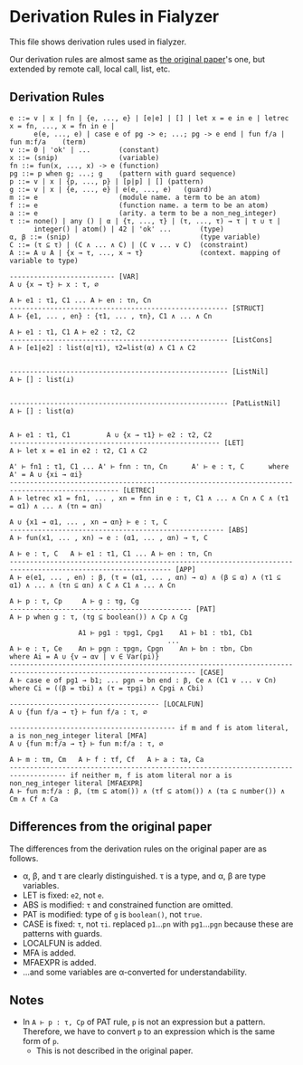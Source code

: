# Derivation Rules in Fialyzer

This file shows derivation rules used in fialyzer.

Our derivation rules are almost same as [the original paper](https://it.uu.se/research/group/hipe/papers/succ_types.pdf)'s one, but extended by remote call, local call, list, etc.

## Derivation Rules

```
e ::= v | x | fn | {e, ..., e} | [e|e] | [] | let x = e in e | letrec x = fn, ..., x = fn in e |
      e(e, ..., e) | case e of pg -> e; ...; pg -> e end | fun f/a | fun m:f/a    (term)
v ::= 0 | 'ok' | ...       (constant)
x ::= (snip)               (variable)
fn ::= fun(x, ..., x) -> e (function)
pg ::= p when g; ...; g    (pattern with guard sequence)
p ::= v | x | {p, ..., p} | [p|p] | [] (pattern)
g ::= v | x | {e, ..., e} | e(e, ..., e)   (guard)
m ::= e                    (module name. a term to be an atom)
f ::= e                    (function name. a term to be an atom)
a ::= e                    (arity. a term to be a non_neg_integer)
τ ::= none() | any () | α | {τ, ..., τ} | (τ, ..., τ) → τ | τ ∪ τ |
      integer() | atom() | 42 | 'ok' ...       (type)
α, β ::= (snip)                                (type variable)
C ::= (τ ⊆ τ) | (C ∧ ... ∧ C) | (C ∨ ... ∨ C)  (constraint)
A ::= A ∪ A | {x → τ, ..., x → τ}              (context. mapping of variable to type)
```

```
-------------------------- [VAR]
A ∪ {x → τ} ⊢ x : τ, ∅

A ⊢ e1 : τ1, C1 ... A ⊢ en : τn, Cn
------------------------------------------------------ [STRUCT]
A ⊢ {e1, ... , en} : {τ1, ... , τn}, C1 ∧ ... ∧ Cn

A ⊢ e1 : τ1, C1 A ⊢ e2 : τ2, C2
------------------------------------------------------ [ListCons]
A ⊢ [e1|e2] : list(α|τ1), τ2=list(α) ∧ C1 ∧ C2


------------------------------------------------------ [ListNil]
A ⊢ [] : list(⊥)


------------------------------------------------------ [PatListNil]
A ⊢ [] : list(α)


A ⊢ e1 : τ1, C1         A ∪ {x → τ1} ⊢ e2 : τ2, C2
---------------------------------------------------- [LET]
A ⊢ let x = e1 in e2 : τ2, C1 ∧ C2

A' ⊢ fn1 : τ1, C1 ... A' ⊢ fnn : τn, Cn      A' ⊢ e : τ, C      where A' = A ∪ {xi → αi}
------------------------------------------------------------------------------------------------- [LETREC]
A ⊢ letrec x1 = fn1, ... , xn = fnn in e : τ, C1 ∧ ... ∧ Cn ∧ C ∧ (τ1 = α1) ∧ ... ∧ (τn = αn)

A ∪ {x1 → α1, ... , xn → αn} ⊢ e : τ, C
----------------------------------------------------- [ABS]
A ⊢ fun(x1, ... , xn) → e : (α1, ... , αn) → τ, C

A ⊢ e : τ, C   A ⊢ e1 : τ1, C1 ... A ⊢ en : τn, Cn
-------------------------------------------------------------------------------------------------------------- [APP]
A ⊢ e(e1, ... , en) : β, (τ = (α1, ... , αn) → α) ∧ (β ⊆ α) ∧ (τ1 ⊆ α1) ∧ ... ∧ (τn ⊆ αn) ∧ C ∧ C1 ∧ ... ∧ Cn

A ⊢ p : τ, Cp     A ⊢ g : τg, Cg
--------------------------------------------- [PAT]
A ⊢ p when g : τ, (τg ⊆ boolean()) ∧ Cp ∧ Cg

                 A1 ⊢ pg1 : τpg1, Cpg1    A1 ⊢ b1 : τb1, Cb1
                                       ...
A ⊢ e : τ, Ce    An ⊢ pgn : τpgn, Cpgn    An ⊢ bn : τbn, Cbn      where Ai = A ∪ {v → αv | v ∈ Var(pi)}
-------------------------------------------------------------------------------------------------------------------- [CASE]
A ⊢ case e of pg1 → b1; ... pgn → bn end : β, Ce ∧ (C1 ∨ ... ∨ Cn) where Ci = ((β = τbi) ∧ (τ = τpgi) ∧ Cpgi ∧ Cbi)

------------------------------------- [LOCALFUN]
A ∪ {fun f/a → τ} ⊢ fun f/a : τ, ∅

----------------------------------------- if m and f is atom literal, a is non_neg_integer literal [MFA]
A ∪ {fun m:f/a → τ} ⊢ fun m:f/a : τ, ∅

A ⊢ m : τm, Cm   A ⊢ f : τf, Cf   A ⊢ a : τa, Ca
------------------------------------------------------------------------------------ if neither m, f is atom literal nor a is non_neg_integer literal [MFAEXPR]
A ⊢ fun m:f/a : β, (τm ⊆ atom()) ∧ (τf ⊆ atom()) ∧ (τa ⊆ number()) ∧ Cm ∧ Cf ∧ Ca
```

## Differences from the original paper

The differences from the derivation rules on the original paper are as follows.

- α, β, and τ are clearly distinguished. τ is a type, and α, β are type variables.
- LET is fixed: `e2`, not `e`.
- ABS is modified: `τ` and constrained function are omitted.
- PAT is modified: type of `g` is `boolean()`, not `true`.
- CASE is fixed: `τ`, not `τi`. replaced `p1`...`pn` with `pg1`...`pgn` because these are patterns with guards.
- LOCALFUN is added.
- MFA is added.
- MFAEXPR is added.
- ...and some variables are α-converted for understandability.

## Notes

- In `A ⊢ p : τ, Cp` of PAT rule, `p` is not an expression but a pattern. Therefore, we have to convert `p` to an expression which is the same form of `p`.
  - This is not described in the original paper.
